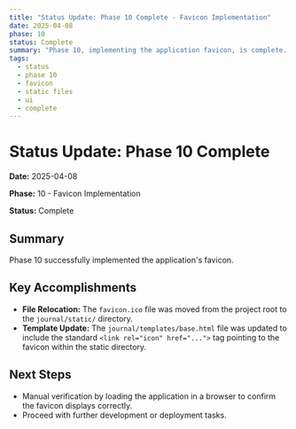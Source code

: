 ```yaml
---
title: "Status Update: Phase 10 Complete - Favicon Implementation"
date: 2025-04-08
phase: 10
status: Complete
summary: "Phase 10, implementing the application favicon, is complete. The favicon.ico file was moved to the static directory and linked in the base template."
tags:
  - status
  - phase 10
  - favicon
  - static files
  - ui
  - complete
---
```


# Status Update: Phase 10 Complete

**Date:** 2025-04-08

**Phase:** 10 - Favicon Implementation

**Status:** Complete

## Summary

Phase 10 successfully implemented the application's favicon.

## Key Accomplishments

*   **File Relocation:** The `favicon.ico` file was moved from the project root to the `journal/static/` directory.
*   **Template Update:** The `journal/templates/base.html` file was updated to include the standard `<link rel="icon" href="...">` tag pointing to the favicon within the static directory.

## Next Steps

*   Manual verification by loading the application in a browser to confirm the favicon displays correctly.
*   Proceed with further development or deployment tasks.